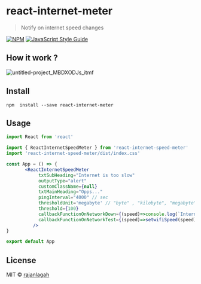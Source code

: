 # react-internet-meter

> Notify on internet speed changes

[![NPM](https://img.shields.io/npm/v/react-internet-meter.svg)](https://www.npmjs.com/package/react-internet-meter) [![JavaScript Style Guide](https://img.shields.io/badge/code_style-standard-brightgreen.svg)](https://standardjs.com)

## How it work ?
![untitled-project_MBDXODJs_itmf](https://user-images.githubusercontent.com/20952569/104233887-a1113400-5478-11eb-8706-5fe07a6058d4.gif)


## Install

```
npm  install --save react-internet-meter
```

## Usage

```jsx
import React from 'react'

import { ReactInternetSpeedMeter } from 'react-internet-speed-meter'
import 'react-internet-speed-meter/dist/index.css'

const App = () => {
       <ReactInternetSpeedMeter  
            txtSubHeading="Internet is too slow"
            outputType="alert"
            customClassName={null}
            txtMainHeading="Opps..." 
            pingInterval="4000" // sec
            thresholdUnit='megabyte' // "byte" , "kilobyte", "megabyte" 
            threshold={100}
            callbackFunctionOnNetworkDown={(speed)=>console.log(`Internet speed is down ${speed}`)}
            callbackFunctionOnNetworkTest={(speed)=>setwifiSpeed(speed)}
          />
}

export default App

```

## License

MIT © [rajanlagah](https://github.com/rajanlagah)
